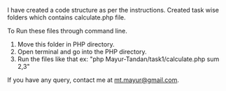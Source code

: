 I have created a code structure as per the instructions.
Created task wise folders which contains calculate.php file.

To Run these files through command line.
1. Move this folder in PHP directory.
2. Open terminal and go into the PHP directory.
3. Run the files like that ex: "php Mayur-Tandan/task1/calculate.php sum 2,3"


If you have any query, contact me at mt.mayur@gmail.com.
